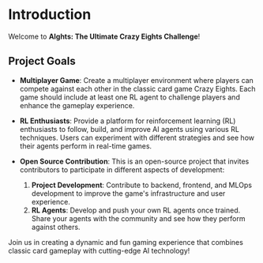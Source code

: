 # Introduction

Welcome to **AIghts: The Ultimate Crazy Eights Challenge**!

## Project Goals

- **Multiplayer Game**: Create a multiplayer environment where players can compete against each other in the classic card game Crazy Eights. Each game should include at least one RL agent to challenge players and enhance the gameplay experience.

- **RL Enthusiasts**: Provide a platform for reinforcement learning (RL) enthusiasts to follow, build, and improve AI agents using various RL techniques. Users can experiment with different strategies and see how their agents perform in real-time games.

- **Open Source Contribution**: This is an open-source project that invites contributors to participate in different aspects of development:
  1. **Project Development**: Contribute to backend, frontend, and MLOps development to improve the game's infrastructure and user experience.
  2. **RL Agents**: Develop and push your own RL agents once trained. Share your agents with the community and see how they perform against others.

Join us in creating a dynamic and fun gaming experience that combines classic card gameplay with cutting-edge AI technology!
